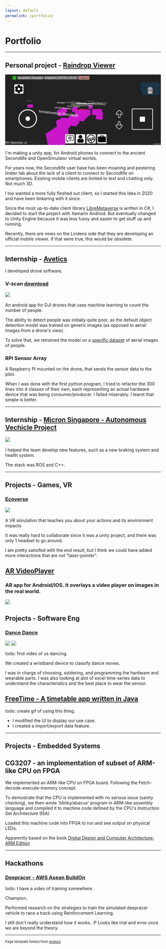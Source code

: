 ```yaml
---
layout: default
permalink: /portfolio/
---
```

# Portfolio

---

## Personal project - [Raindrop Viewer](https://github.com/RaindropViewer/RaindropViewer)

<img src="https://raw.githubusercontent.com/RaindropViewer/RaindropViewer/main/docs/image/game.jpg">

I'm making a unity app, for Android phones to connect to the ancient Secondlife and OpenSimulator virtual worlds. 

For years now, the Secondlife user base has been moaning and pestering linden lab about the lack of a client to connect to Secondlife on smartphones. Existing mobile clients are limited to text and chatting only. Not much 3D. 

I too wanted a more fully fleshed out client, so I started this idea in 2020 and have been tinkering with it since.

Since the most up-to-date client library [LibreMetaverse](https://github.com/cinderblocks/libremetaverse) is written in C#, I decided to start the project with Xamarin Android. But eventually changed to Unity Engine  because it was less fussy and easier to get stuff up and running. 

Recently, there are news on the Lindens side that they are developing an official mobile viewer. If that were true, this would be obsolete. 

---

## Internship - [Avetics](https://avetics.com)

I developed drone software.

### V-scan [download](https://play.google.com/store/apps/details?id=com.avetics.vscan)

<img src="../images/vscan2.png?raw=true"/>

An android app for DJI drones that uses machine learning to count the number of people.

The ability to detect people was initially quite poor, as the default object detection model was trained on generic images (as opposed to aerial images from a drone's view).

To solve that, we retrained the model on a [specific dataset](http://okutama-action.org/) of aerial images of people.

### RPI Sensor Array 

A Raspberry PI mounted on the drone, that sends the sensor data to the pilot.

When I was done with the first python program, I tried to refactor the 300 lines into 4 classes of their own, each representing an actual hardware device that was being consumer/producer. I failed miserably. I learnt that simple is better. 


---
## Internship - [Micron Singapore - Autonomous Vechicle Project](https://in.micron.com/about/blog/2019/august/accelerating-intelligence-harnessing-singapore-strength)


<img src="https://media-www.micron.com/-/media/client/global/images/blogs/featured-blog-post-images/2019/singapore.jpg?h=4000&la=en-IN&w=6000&rev=f19b8476807c416a9a2ad7b2f12d0980&hash=DEC4C39871489F7B14251AE8A16A675B"/>

I helped the team develop new features, such as a new braking system and health system. 

The stack was ROS and C++.

---

## Projects - Games, VR
### [Ecoverse ](https://github.com/jessicax941/cs4240-project) 

<img src="../images/ecoverse.png?raw=true"/>


A VR simulation that teaches you about your actions and its environment impacts

It was really hard to collaborate since it was a unity project, and there was only 1 headset to go around. 

I am pretty satisifed with the end result, but I think we could have added more interactions that are not "laser-pointer".

## [AR VideoPlayer ](https://github.com/alexiscatnip/cs4240_lab3/tree/master) 
### AR app for Android/IOS. It overlays a video player on images in the real world.

<img src = "../images/ar_video_player_cropped.gif" width="500">

## Projects - Software Eng
### [Dance Dance ](https://drive.google.com/file/d/17ecJp5Q0vSZ1ftSUzEVI7GfrJb4E2CSB/view?usp=sharing) 

<img src="../images/dancedance.PNG?raw=true"/>
<img src="../images/dancedance2.PNG?raw=true"/>

todo: find video of us dancing.

We created a wristband device to classify dance moves.

I was in charge of choosing, soldering, and programming the hardware and wearable parts. I was also looking at alot of excel time-series data to understand the characteristics and the best place to wear the sensor. 


<!-- ## [JavaAcademy - **Interpreted** Java 8 Programming Language](https://github.com/nus-cs4215/x-slang-t4-kyh-ac)

todo: create gif of this guy in action.

This one is really hard to explain...
We implemented an absurd-Java, 
On surface level, it obeys the grammar and syntax of Java8...
... but, under the hood, it actually runs in an interpreted manner, on top of the javascript runtime!!!
         -  Yes! Our js-based interpreter goes line by line (AST), storing each `Object name = new Object();` into an `env` datastructure in javascript.
         -  funny runtime errors unexpected of Java8 **will** occur
      -  Indeed, there is no compilation step, nor is there any java byte-code.
         -  There is no JVM!
      -  **We become one in the javascript singularity.**
      -  Just because you can, does not mean you should!!! -->

## [FreeTime - A timetable app written in Java](https://github.com/CS2113-AY1819S1-W13-1/main) 

todo: create gif of using this thing.

- I modified the UI to display our use case.
- I created a import/export data feature.

---

## Projects - Embedded Systems

## CG3207 - an implementation of subset of ARM-like CPU on FPGA

We implemented an ARM-like CPU on FPGA board. Following the Fetch-decode-execute-memory concept. 

To demostrate that the CPU is implemented with no serious issue (sanity checking), we then wrote 'blinky/abacus' program in ARM-like assembly language and compiled it to machine code defined by the CPU's Instruction Set Architecture (ISA) 

Loaded this machine code into FPGA to run and see output on physical LEDs.

Apparently based on the book [Digital Design and Computer Architecture: ARM Edition](https://dl.acm.org/doi/10.5555/2815529)

---

## Hackathons

### [Deepracer - AWS Asean BuildOn](https://buildonasean.com/awsdeepracer/linkId=91225082/)

todo: I have a video of training somewhere.

Champion.

Performed research on the strategies to train the simulated deepracer vehicle to race a track using Reinforcement Learning. 

I still don't really understand how it works. :P Looks like trial and error once we are beyond the theory.


---
<p style="font-size:11px">Page template forked from <a href="https://github.com/evanca/quick-portfolio">evanca</a></p>
<!-- Remove above link if you don't want to attibute -->
